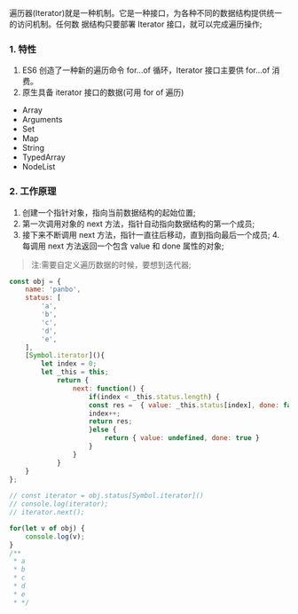 遍历器(Iterator)就是一种机制。它是一种接口，为各种不同的数据结构提供统一的访问机制。任何数 据结构只要部署 Iterator 接口，就可以完成遍历操作;

### 1. 特性
1. ES6 创造了一种新的遍历命令 for...of 循环，Iterator 接口主要供 for...of 消费。
2. 原生具备 iterator 接口的数据(可用 for of 遍历)
 *  Array
 *  Arguments
 *  Set
 *  Map
 *  String
 *  TypedArray
 *  NodeList

### 2. 工作原理
1. 创建一个指针对象，指向当前数据结构的起始位置;
2. 第一次调用对象的 next 方法，指针自动指向数据结构的第一个成员;
3. 接下来不断调用 next 方法，指针一直往后移动，直到指向最后一个成员; 4. 每调用 next 方法返回一个包含 value 和 done 属性的对象;
> 注:需要自定义遍历数据的时候，要想到迭代器;

```javascript
const obj = {
    name: 'panbo',
    status: [
        'a',
        'b',
        'c',
        'd',
        'e',
    ],
    [Symbol.iterator](){
        let index = 0;
        let _this = this;
            return {
                next: function() {
                    if(index < _this.status.length) {
                    const res =  { value: _this.status[index], done: false };
                    index++;
                    return res;
                    }else {
                        return { value: undefined, done: true }
                    }
                }
            }
    }
};
        
// const iterator = obj.status[Symbol.iterator]()
// console.log(iterator);
// iterator.next();

for(let v of obj) {
    console.log(v);
}
/**
 * a
 * b
 * c
 * d
 * e
 * */ 
```